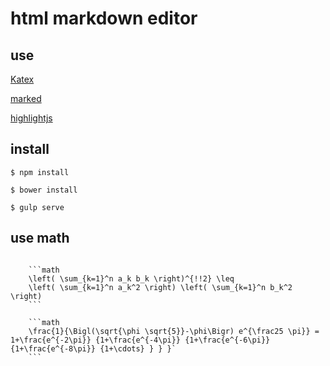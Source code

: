 # html markdown editor

## use

[Katex](https://github.com/Khan/KaTeX)

[marked](https://github.com/chjj/marked)

[highlightjs](https://github.com/isagalaev/highlight.js)

## install

`$ npm install`

`$ bower install`

`$ gulp serve`

## use math

```

    ```math
    \left( \sum_{k=1}^n a_k b_k \right)^{!!2} \leq
    \left( \sum_{k=1}^n a_k^2 \right) \left( \sum_{k=1}^n b_k^2 \right)
    ```

    ```math
    \frac{1}{\Bigl(\sqrt{\phi \sqrt{5}}-\phi\Bigr) e^{\frac25 \pi}} = 1+\frac{e^{-2\pi}} {1+\frac{e^{-4\pi}} {1+\frac{e^{-6\pi}} {1+\frac{e^{-8\pi}} {1+\cdots} } } }`
    ```

```
